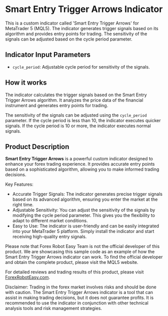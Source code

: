 # Smart Entry Trigger Arrows Indicator

This is a custom indicator called 'Smart Entry Trigger Arrows' for MetaTrader 5 (MQL5). The indicator generates trigger signals based on its algorithm and provides entry points for trading. The sensitivity of the signals can be adjusted based on the cycle period parameter.

## Indicator Input Parameters
- `cycle_period`: Adjustable cycle period for sensitivity of the signals.

## How it works
The indicator calculates the trigger signals based on the Smart Entry Trigger Arrows algorithm. It analyzes the price data of the financial instrument and generates entry points for trading.

The sensitivity of the signals can be adjusted using the `cycle_period` parameter. If the cycle period is less than 10, the indicator executes quicker signals. If the cycle period is 10 or more, the indicator executes normal signals.

## Product Description

**Smart Entry Trigger Arrows** is a powerful custom indicator designed to enhance your forex trading experience. It provides accurate entry points based on a sophisticated algorithm, allowing you to make informed trading decisions.

Key Features:
- Accurate Trigger Signals: The indicator generates precise trigger signals based on its advanced algorithm, ensuring you enter the market at the right time.
- Adjustable Sensitivity: You can adjust the sensitivity of the signals by modifying the cycle period parameter. This gives you the flexibility to adapt to different market conditions.
- Easy to Use: The indicator is user-friendly and can be easily integrated into your MetaTrader 5 platform. Simply install the indicator and start receiving high-quality entry signals.

Please note that Forex Robot Easy Team is not the official developer of this product. We are showcasing this sample code as an example of how the Smart Entry Trigger Arrows indicator can work. To find the official developer and obtain the complete product, please visit the MQL5 website.

For detailed reviews and trading results of this product, please visit [ForexRobotEasy.com](https://forexroboteasy.com/forex-robot-review/smart-entry-trigger-arrows-review-enhance-forex-trading/).

Disclaimer: Trading in the forex market involves risks and should be done with caution. The Smart Entry Trigger Arrows indicator is a tool that can assist in making trading decisions, but it does not guarantee profits. It is recommended to use the indicator in conjunction with other technical analysis tools and risk management strategies.
